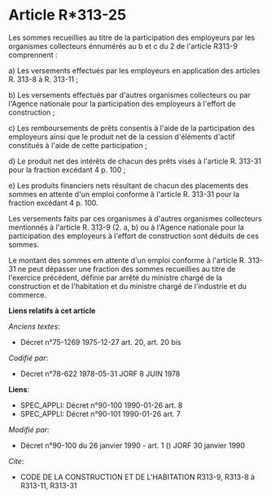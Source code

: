 # Article R*313-25

Les sommes recueillies au titre de la participation des employeurs par les organismes collecteurs énnumérés au b et c du 2 de
l'article R313-9 comprennent :

a) Les versements effectués par les employeurs en application des articles R. 313-8 à R. 313-11 ;

b) Les versements effectués par d'autres organismes collecteurs ou par l'Agence nationale pour la participation des
employeurs à l'effort de construction ;

c) Les remboursements de prêts consentis à l'aide de la participation des employeurs ainsi que le produit net de la cession
d'éléments d'actif constitués à l'aide de cette participation ;

d) Le produit net des intérêts de chacun des prêts visés à l'article R. 313-31 pour la fraction excédant 4 p. 100 ;

e) Les produits financiers nets résultant de chacun des placements des sommes en attente d'un emploi conforme à l'article R.
313-31 pour la fraction excédant 4 p. 100.

Les versements faits par ces organismes à d'autres organismes collecteurs mentionnés à l'article R. 313-9 (2. a, b) ou à
l'Agence nationale pour la participation des employeurs à l'effort de construction sont déduits de ces sommes.

Le montant des sommes em attente d'un emploi conforme à l'article R. 313-31 ne peut dépasser une fraction des sommes
recueillies au titre de l'exercice précédent, définie par arrêté du ministre chargé de la construction et de l'habitation et
du ministre chargé de l'industrie et du commerce.

**Liens relatifs à cet article**

_Anciens textes_:

  - Décret n°75-1269 1975-12-27 art. 20, art. 20 bis

_Codifié par_:

  - Décret n°78-622 1978-05-31 JORF 8 JUIN 1978

**Liens**:

  - SPEC_APPLI: Décret n°90-100 1990-01-26 art. 8
  - SPEC_APPLI: Décret n°90-101 1990-01-26 art. 7

_Modifié par_:

  - Décret n°90-100 du 26 janvier 1990 - art. 1 () JORF 30 janvier 1990

_Cite_:

  - CODE DE LA CONSTRUCTION ET DE L'HABITATION R313-9, R313-8 à R313-11, R313-31
